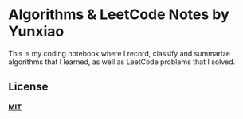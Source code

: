 # Algorithms & LeetCode Notes by Yunxiao

This is my coding notebook where I record, classify and summarize algorithms that I learned, as well as LeetCode problems that I solved.


## License

#### [MIT](./LICENSE)
